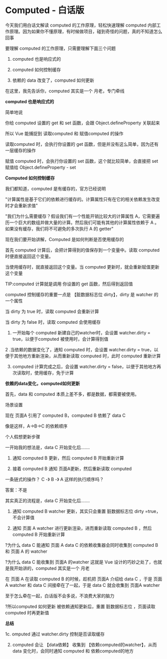 # Computed - 白话版

今天我们用白话文解读 computed 的工作原理，轻松快速理解 computed 内部工作原理。因为如果你不懂原理，有时候做项目，碰到奇怪的问题，真的不知道怎么回事

要理解 computed 的工作原理，只需要理解下面三个问题

1. computed 也是响应式的

2. computed 如何控制缓存

3. 依赖的 data 改变了，computed 如何更新

在这里，我先告诉你，computed 其实是一个 月老，专门牵线

**computed 也是响应式的**

简单地说

你给 computed 设置的 get 和 set 函数，会跟 Object.defineProperty 关联起来

所以 Vue 能捕捉到 读取computed 和 赋值computed 的操作

读取computed 时，会执行你设置的 get 函数，但是并没有这么简单，因为还有一层缓存的操作

赋值 computed 时，会执行你设置的 set 函数，这个就比较简单，会直接把 set 赋值给 Object.defineProperty - set


**Computed 如何控制缓存**


我们都知道，computed 是有缓存的，官方已经说明

"计算属性是基于它们的依赖进行缓存的。计算属性只有在它的相关依赖发生改变时才会重新求值"

"我们为什么需要缓存？假设我们有一个性能开销比较大的计算属性 A，它需要遍历一个巨大的数组并做大量的计算。然后我们可能有其他的计算属性依赖于 A 。如果没有缓存，我们将不可避免的多次执行 A 的 getter"

现在我们要开始讲解，Computed 是如何判断是否使用缓存的

首先 computed 计算后，会把计算得到的值保存到一个变量中。读取 computed 时便直接返回这个变量。

当使用缓存时，就直接返回这个变量。当 computed 更新时，就会重新赋值更新这个变量

TIP:computed 计算就是调用 你设置的 get 函数，然后得到返回值

computed 控制缓存的重要一点是 【脏数据标志位 dirty】，dirty 是 watcher 的一个属性

当 dirty 为 true 时，读取 computed 会重新计算

当 dirty 为 false 时，读取 computed 会使用缓存

1. 一开始每个 computed 新建自己的watcher时，会设置 watcher.dirty = true，以便于computed 被使用时，会计算得到值

2 .当依赖的数据变化了，通知 computed 时，会设置 watcher.dirty = true，以便于其他地方重新渲染，从而重新读取 computed 时，此时 computed 重新计算

3. computed 计算完成之后，会设置 watcher.dirty = false，以便于其他地方再次读取时，使用缓存，免于计算


**依赖的data变化，computed如何更新**


首先，data 和 computed 本质上差不多，都是数据，都需要被使用。



场景设置


现在 页面A 引用了 computed B，computed B 依赖了 data C

像是这样，A->B->C 的依赖顺序

个人假想更新步骤

一开始我的想法是，data C 开始变化后.......

1. 通知 computed B 更新，然后 computed B 开始重新计算

2. 接着 computed B 通知 页面A更新，然后重新读取 computed

一条链式的操作？ C -》 B -》 A 这样的执行顺序吗？

答案：不是

其实真正的流程是，data C 开始变化后.......

1. 通知 computed B watcher 更新，其实只会重置 脏数据标志位 dirty =true，不会计算值

2. 通知 页面 A watcher 进行更新渲染，进而重新读取 computed B ，然后 computed B 开始重新计算


?为什么 data C 能通知 页面 A
data C 的依赖收集器会同时收集到 computed B 和 页面 A 的 watcher

?为什么 data C 能收集到 页面A 的watcher
这就是 Vue 设计的巧妙之处了，也就是我开始讲的，computed 其实是一个 月老

在 页面 A 在读取 computed B 的时候，趁机把 页面A 介绍给 data C ，于是 页面A watcher 和 data C 间接牵在了一起，于是 data C 就会收集到 页面A watcher

至于怎么牵在一起，白话版不会多说，不浪费大家的脑力

?所以computed 如何更新
被依赖通知更新后，重置 脏数据标志位 ，页面读取 computed 时再更新值


**总结**

1c. omputed 通过 watcher.dirty 控制是否读取缓存

2. computed 会让 【data依赖】 收集到 【依赖computed的watcher】，从而 data 变化时，会同时通知 computed 和 依赖computed的地方